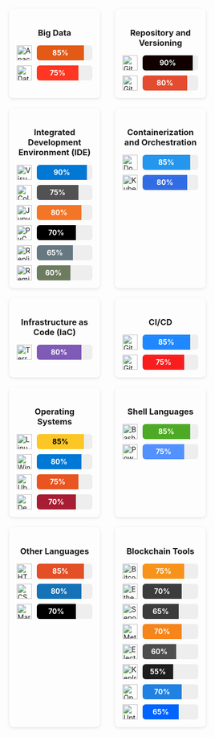 




<!-- 
<div style="display: flex; flex-wrap: wrap; gap: 30px; justify-content: center; margin-top: 20px;">
  <div style="padding: 15px; border-radius: 8px; width: 30%; box-shadow: 0 2px 6px rgb(0 0 0 / 0.1);">
    <h3 style="text-align: center; margin-bottom: 15px;">Databases</h3>
    <div style="display: flex; align-items: center; gap: 10px; margin-bottom: 10px;">
      <img alt="MySQL" src="https://img.shields.io/badge/MySQL-005C84?style=for-the-badge&logo=mysql&logoColor=white" style="height: 30px;">
      <div style="flex-grow: 1; background: #eee; border-radius: 6px; overflow: hidden; height: 30px;">
        <div style="width: 85%; background: #00758f; height: 30px; line-height: 30px; text-align: center; color: white; font-weight: 700; font-size: 1rem;">85%</div>
      </div>
    </div>
    <div style="display: flex; align-items: center; gap: 10px; margin-bottom: 10px;">
      <img alt="PostgreSQL" src="https://img.shields.io/badge/PostgreSQL-316192?style=for-the-badge&logo=postgresql&logoColor=white" style="height: 30px;">
      <div style="flex-grow: 1; background: #eee; border-radius: 6px; overflow: hidden; height: 30px;">
        <div style="width: 75%; background: #336791; height: 30px; line-height: 30px; text-align: center; color: white; font-weight: 700; font-size: 1rem;">75%</div>
      </div>
    </div>
    <div style="display: flex; align-items: center; gap: 10px; margin-bottom: 10px;">
      <img alt="MongoDB" src="https://img.shields.io/badge/MongoDB-4EA94B?style=for-the-badge&logo=mongodb&logoColor=white" style="height: 30px;">
      <div style="flex-grow: 1; background: #eee; border-radius: 6px; overflow: hidden; height: 30px;">
        <div style="width: 70%; background: #3d9970; height: 30px; line-height: 30px; text-align: center; color: white; font-weight: 700; font-size: 1rem;">70%</div>
      </div>
    </div>
    <div style="display: flex; align-items: center; gap: 10px;">
      <img alt="Cassandra" src="https://img.shields.io/badge/Cassandra-1287B1?style=for-the-badge&logo=apache%20cassandra&logoColor=white" style="height: 30px;">
      <div style="flex-grow: 1; background: #eee; border-radius: 6px; overflow: hidden; height: 30px;">
        <div style="width: 50%; background: #1287b1; height: 30px; line-height: 30px; text-align: center; color: white; font-weight: 700; font-size: 1rem;">50%</div>
      </div>
    </div>
  </div>

  <div style="padding: 15px; border-radius: 8px; width: 30%; box-shadow: 0 2px 6px rgb(0 0 0 / 0.1);">
    <h3 style="text-align: center; margin-bottom: 15px;">Business Intelligence (BI)</h3>
    <div style="display: flex; align-items: center; gap: 10px; margin-bottom: 10px;">
      <img alt="Excel" src="https://img.shields.io/badge/Microsoft_Excel-217346?style=for-the-badge&logo=microsoft-excel&logoColor=white" style="height: 30px;">
      <div style="flex-grow: 1; background: #eee; border-radius: 6px; overflow: hidden; height: 30px;">
        <div style="width: 85%; background: #217346; height: 30px; line-height: 30px; text-align: center; color: white; font-weight: 700;">85%</div>
      </div>
    </div>
    <div style="display: flex; align-items: center; gap: 10px;">
      <img alt="Power BI" src="https://img.shields.io/badge/PowerBI-F2C811?style=for-the-badge&logo=Power%20BI&logoColor=white" style="height: 30px;">
      <div style="flex-grow: 1; background: #eee; border-radius: 6px; overflow: hidden; height: 30px;">
        <div style="width: 75%; background: #F2C811; height: 30px; line-height: 30px; text-align: center; color: black; font-weight: 700;">75%</div>
      </div>
    </div>
  </div>
</div> -->



<!-- 
<div style="display: flex; flex-wrap: wrap; gap: 30px; justify-content: center; margin-top: 20px;">
  <div style="padding: 15px; border-radius: 8px; width: 30%; box-shadow: 0 2px 6px rgb(0 0 0 / 0.1);">
    <h3 style="text-align: center; margin-bottom: 15px;">Cloud Platforms</h3>
    <div style="display: flex; align-items: center; gap: 10px; margin-bottom: 10px;">
      <img alt="AWS" src="https://img.shields.io/badge/Amazon_AWS-FF9900?style=for-the-badge&logo=amazonaws&logoColor=white" style="height: 30px;">
      <div style="flex-grow: 1; background: #eee; border-radius: 6px; overflow: hidden; height: 30px;">
        <div style="width: 90%; background: #FF9900; height: 30px; line-height: 30px; text-align: center; color: white; font-weight: 700;">90%</div>
      </div>
    </div>
    <div style="display: flex; align-items: center; gap: 10px; margin-bottom: 10px;">
      <img alt="Google Cloud" src="https://img.shields.io/badge/Google_Cloud-4285F4?style=for-the-badge&logo=google-cloud&logoColor=white" style="height: 30px;">
      <div style="flex-grow: 1; background: #eee; border-radius: 6px; overflow: hidden; height: 30px;">
        <div style="width: 85%; background: #4285F4; height: 30px; line-height: 30px; text-align: center; color: white; font-weight: 700;">85%</div>
      </div>
    </div>
    <div style="display: flex; align-items: center; gap: 10px;">
      <img alt="Digital Ocean" src="https://img.shields.io/badge/Digital_Ocean-0080FF?style=for-the-badge&logo=DigitalOcean&logoColor=white" style="height: 30px;">
      <div style="flex-grow: 1; background: #eee; border-radius: 6px; overflow: hidden; height: 30px;">
        <div style="width: 75%; background: #0080FF; height: 30px; line-height: 30px; text-align: center; color: white; font-weight: 700;">75%</div>
      </div>
    </div>
  </div>
  <div style="padding: 15px; border-radius: 8px; width: 30%; box-shadow: 0 2px 6px rgb(0 0 0 / 0.1);">
    <h3 style="text-align: center; margin-bottom: 15px;">AWS Services</h3>
    <div style="display: flex; align-items: center; gap: 10px; margin-bottom: 10px;">
      <img alt="AWS EC2" src="https://img.shields.io/badge/AWS_EC2-FF9900?style=for-the-badge&logo=amazon-aws&logoColor=white" style="height: 30px;">
      <div style="flex-grow: 1; background: #eee; border-radius: 6px; overflow: hidden; height: 30px;">
        <div style="width: 90%; background: #FF9900; height: 30px; line-height: 30px; text-align: center; color: white; font-weight: 700;">90%</div>
      </div>
    </div>
    <div style="display: flex; align-items: center; gap: 10px; margin-bottom: 10px;">
      <img alt="AWS S3" src="https://img.shields.io/badge/AWS_S3-569A31?style=for-the-badge&logo=amazon-s3&logoColor=white" style="height: 30px;">
      <div style="flex-grow: 1; background: #eee; border-radius: 6px; overflow: hidden; height: 30px;">
        <div style="width: 80%; background: #569A31; height: 30px; line-height: 30px; text-align: center; color: white; font-weight: 700;">80%</div>
      </div>
    </div>
    <div style="display: flex; align-items: center; gap: 10px; margin-bottom: 10px;">
      <img alt="AWS Lambda" src="https://img.shields.io/badge/AWS_Lambda-8A3FFC?style=for-the-badge&logo=amazon-aws&logoColor=white" style="height: 30px;">
      <div style="flex-grow: 1; background: #eee; border-radius: 6px; overflow: hidden; height: 30px;">
        <div style="width: 75%; background: #8A3FFC; height: 30px; line-height: 30px; text-align: center; color: white; font-weight: 700;">75%</div>
      </div>
    </div>
    <div style="display: flex; align-items: center; gap: 10px; margin-bottom: 10px;">
      <img alt="AWS RDS" src="https://img.shields.io/badge/AWS_RDS-527FFF?style=for-the-badge&logo=amazon-aws&logoColor=white" style="height: 30px;">
      <div style="flex-grow: 1; background: #eee; border-radius: 6px; overflow: hidden; height: 30px;">
        <div style="width: 70%; background: #527FFF; height: 30px; line-height: 30px; text-align: center; color: white; font-weight: 700;">70%</div>
      </div>
    </div>
    <div style="display: flex; align-items: center; gap: 10px; margin-bottom: 10px;">
      <img alt="AWS DynamoDB" src="https://img.shields.io/badge/AWS_DynamoDB-4053D6?style=for-the-badge&logo=amazon-dynamodb&logoColor=white" style="height: 30px;">
      <div style="flex-grow: 1; background: #eee; border-radius: 6px; overflow: hidden; height: 30px;">
        <div style="width: 65%; background: #4053D6; height: 30px; line-height: 30px; text-align: center; color: white; font-weight: 700;">65%</div>
      </div>
    </div>
    <div style="display: flex; align-items: center; gap: 10px; margin-bottom: 10px;">
      <img alt="AWS CloudWatch" src="https://img.shields.io/badge/AWS_CloudWatch-252F3F?style=for-the-badge&logo=amazon-cloudwatch&logoColor=white" style="height: 30px;">
      <div style="flex-grow: 1; background: #eee; border-radius: 6px; overflow: hidden; height: 30px;">
        <div style="width: 60%; background: #252F3F; height: 30px; line-height: 30px; text-align: center; color: white; font-weight: 700;">60%</div>
      </div>
    </div>
    <div style="display: flex; align-items: center; gap: 10px; margin-bottom: 10px;">
      <img alt="AWS API Gateway" src="https://img.shields.io/badge/AWS_API_Gateway-FF4F4F?style=for-the-badge&logo=amazon-aws&logoColor=white" style="height: 30px;">
      <div style="flex-grow: 1; background: #eee; border-radius: 6px; overflow: hidden; height: 30px;">
        <div style="width: 55%; background: #FF4F4F; height: 30px; line-height: 30px; text-align: center; color: white; font-weight: 700;">55%</div>
      </div>
    </div>
    <div style="display: flex; align-items: center; gap: 10px; margin-bottom: 10px;">
      <img alt="AWS CloudFormation" src="https://img.shields.io/badge/AWS_CloudFormation-0066CC?style=for-the-badge&logo=amazon-aws&logoColor=white" style="height: 30px;">
      <div style="flex-grow: 1; background: #eee; border-radius: 6px; overflow: hidden; height: 30px;">
        <div style="width: 50%; background: #0066CC; height: 30px; line-height: 30px; text-align: center; color: white; font-weight: 700;">50%</div>
      </div>
    </div>
    <div style="display: flex; align-items: center; gap: 10px; margin-bottom: 10px;">
      <img alt="AWS EBS" src="https://img.shields.io/badge/AWS_EBS-FF5C5C?style=for-the-badge&logo=amazon-aws&logoColor=white" style="height: 30px;">
      <div style="flex-grow: 1; background: #eee; border-radius: 6px; overflow: hidden; height: 30px;">
        <div style="width: 50%; background: #FF5C5C; height: 30px; line-height: 30px; text-align: center; color: white; font-weight: 700;">50%</div>
      </div>
    </div>
    <div style="display: flex; align-items: center; gap: 10px; margin-bottom: 10px;">
      <img alt="AWS EFS" src="https://img.shields.io/badge/AWS_EFS-FFD700?style=for-the-badge&logo=amazon-aws&logoColor=white" style="height: 30px;">
      <div style="flex-grow: 1; background: #eee; border-radius: 6px; overflow: hidden; height: 30px;">
        <div style="width: 45%; background: #FFD700; height: 30px; line-height: 30px; text-align: center; color: black; font-weight: 700;">45%</div>
      </div>
    </div>
    <div style="display: flex; align-items: center; gap: 10px; margin-bottom: 10px;">
      <img alt="AWS Systems Manager" src="https://img.shields.io/badge/AWS_Systems_Manager-0052FF?style=for-the-badge&logo=amazon-aws&logoColor=white" style="height: 30px;">
      <div style="flex-grow: 1; background: #eee; border-radius: 6px; overflow: hidden; height: 30px;">
        <div style="width: 40%; background: #0052FF; height: 30px; line-height: 30px; text-align: center; color: white; font-weight: 700;">40%</div>
      </div>
    </div>
    <div style="display: flex; align-items: center; gap: 10px; margin-bottom: 10px;">
      <img alt="AWS Bedrock" src="https://img.shields.io/badge/AWS_Bedrock-2F80ED?style=for-the-badge&logo=amazon-aws&logoColor=white" style="height: 30px;">
      <div style="flex-grow: 1; background: #eee; border-radius: 6px; overflow: hidden; height: 30px;">
        <div style="width: 35%; background: #2F80ED; height: 30px; line-height: 30px; text-align: center; color: white; font-weight: 700;">35%</div>
      </div>
    </div>
    <div style="display: flex; align-items: center; gap: 10px; margin-bottom: 10px;">
      <img alt="AWS SageMaker" src="https://img.shields.io/badge/AWS_SageMaker-FF9900?style=for-the-badge&logo=amazon-aws&logoColor=white" style="height: 30px;">
      <div style="flex-grow: 1; background: #eee; border-radius: 6px; overflow: hidden; height: 30px;">
        <div style="width: 30%; background: #FF9900; height: 30px; line-height: 30px; text-align: center; color: white; font-weight: 700;">30%</div>
      </div>
    </div>
    <div style="display: flex; align-items: center; gap: 10px;">
      <img alt="AWS CloudTrail" src="https://img.shields.io/badge/AWS_CloudTrail-4D4D4D?style=for-the-badge&logo=amazon-aws&logoColor=white" style="height: 30px;">
      <div style="flex-grow: 1; background: #eee; border-radius: 6px; overflow: hidden; height: 30px;">
        <div style="width: 25%; background: #4D4D4D; height: 30px; line-height: 30px; text-align: center; color: white; font-weight: 700;">25%</div>
      </div>
    </div>
  </div>
</div> -->




<div style="display: flex; flex-wrap: wrap; gap: 30px; justify-content: center; margin-top: 20px;">
  <div style="padding: 15px; border-radius: 8px; width: 30%; box-shadow: 0 2px 6px rgb(0 0 0 / 0.1);">
    <h3 style="text-align: center; margin-bottom: 15px;">Big Data</h3>
    <div style="display: flex; align-items: center; gap: 10px; margin-bottom: 10px;">
      <img alt="Apache Spark" src="https://img.shields.io/badge/Apache_Spark-FFFFFF?style=for-the-badge&logo=apachespark&logoColor=%23E35A16" style="height: 30px;">
      <div style="flex-grow: 1; background: #eee; border-radius: 6px; overflow: hidden; height: 30px;">
        <div style="width: 85%; background: #E35A16; height: 30px; line-height: 30px; text-align: center; color: white; font-weight: 700;">85%</div>
      </div>
    </div>
    <div style="display: flex; align-items: center; gap: 10px;">
      <img alt="Databricks" src="https://img.shields.io/badge/Databricks-FF3621?style=for-the-badge&logo=Databricks&logoColor=white" style="height: 30px;">
      <div style="flex-grow: 1; background: #eee; border-radius: 6px; overflow: hidden; height: 30px;">
        <div style="width: 75%; background: #FF3621; height: 30px; line-height: 30px; text-align: center; color: white; font-weight: 700;">75%</div>
      </div>
    </div>
  </div>
  <div style="padding: 15px; border-radius: 8px; width: 30%; box-shadow: 0 2px 6px rgb(0 0 0 / 0.1);">
    <h3 style="text-align: center; margin-bottom: 15px;">Repository and Versioning</h3>
    <div style="display: flex; align-items: center; gap: 10px; margin-bottom: 10px;">
      <img alt="GitHub" src="https://img.shields.io/badge/GitHub-100000?style=for-the-badge&logo=github&logoColor=white" style="height: 30px;">
      <div style="flex-grow: 1; background: #eee; border-radius: 6px; overflow: hidden; height: 30px;">
        <div style="width: 90%; background: #100000; height: 30px; line-height: 30px; text-align: center; color: white; font-weight: 700;">90%</div>
      </div>
    </div>
    <div style="display: flex; align-items: center; gap: 10px;">
      <img alt="Git" src="https://img.shields.io/badge/GIT-E44C30?style=for-the-badge&logo=git&logoColor=white" style="height: 30px;">
      <div style="flex-grow: 1; background: #eee; border-radius: 6px; overflow: hidden; height: 30px;">
        <div style="width: 80%; background: #E44C30; height: 30px; line-height: 30px; text-align: center; color: white; font-weight: 700;">80%</div>
      </div>
    </div>
  </div>
</div>



<div style="display: flex; flex-wrap: wrap; gap: 30px; justify-content: center; margin-top: 20px;">
  <div style="padding: 15px; border-radius: 8px; width: 30%; box-shadow: 0 2px 6px rgb(0 0 0 / 0.1);">
    <h3 style="text-align: center; margin-bottom: 15px;">Integrated Development Environment (IDE)</h3>
    <div style="display: flex; align-items: center; gap: 10px; margin-bottom: 10px;">
      <img alt="Visual Studio Code" src="https://img.shields.io/badge/Visual_Studio_Code-0078D4?style=for-the-badge&logo=visual%20studio%20code&logoColor=white" style="height: 30px;">
      <div style="flex-grow: 1; background: #eee; border-radius: 6px; overflow: hidden; height: 30px;">
        <div style="width: 90%; background: #0078D4; height: 30px; line-height: 30px; text-align: center; color: white; font-weight: 700;">90%</div>
      </div>
    </div>
    <div style="display: flex; align-items: center; gap: 10px; margin-bottom: 10px;">
      <img alt="Colab" src="https://img.shields.io/badge/Colab-F9AB00?style=for-the-badge&logo=googlecolab&color=525252" style="height: 30px;">
      <div style="flex-grow: 1; background: #eee; border-radius: 6px; overflow: hidden; height: 30px;">
        <div style="width: 75%; background: #525252; height: 30px; line-height: 30px; text-align: center; color: white; font-weight: 700;">75%</div>
      </div>
    </div>
    <div style="display: flex; align-items: center; gap: 10px; margin-bottom: 10px;">
      <img alt="Jupyter Notebook" src="https://img.shields.io/badge/Jupyter-F37626.svg?&style=for-the-badge&logo=Jupyter&logoColor=white" style="height: 30px;">
      <div style="flex-grow: 1; background: #eee; border-radius: 6px; overflow: hidden; height: 30px;">
        <div style="width: 80%; background: #F37626; height: 30px; line-height: 30px; text-align: center; color: white; font-weight: 700;">80%</div>
      </div>
    </div>
    <div style="display: flex; align-items: center; gap: 10px; margin-bottom: 10px;">
      <img alt="PyCharm" src="https://img.shields.io/badge/PyCharm-000000.svg?&style=for-the-badge&logo=PyCharm&logoColor=white" style="height: 30px;">
      <div style="flex-grow: 1; background: #eee; border-radius: 6px; overflow: hidden; height: 30px;">
        <div style="width: 70%; background: #000000; height: 30px; line-height: 30px; text-align: center; color: white; font-weight: 700;">70%</div>
      </div>
    </div>
    <div style="display: flex; align-items: center; gap: 10px; margin-bottom: 10px;">
      <img alt="Replit" src="https://img.shields.io/badge/replit-667881?style=for-the-badge&logo=replit&logoColor=white" style="height: 30px;">
      <div style="flex-grow: 1; background: #eee; border-radius: 6px; overflow: hidden; height: 30px;">
        <div style="width: 65%; background: #667881; height: 30px; line-height: 30px; text-align: center; color: white; font-weight: 700;">65%</div>
      </div>
    </div>
    <div style="display: flex; align-items: center; gap: 10px;">
      <img alt="Remix IDE" src="https://img.shields.io/badge/Remix_IDE-6D7C5F?style=for-the-badge&logo=remix&logoColor=white" style="height: 30px;">
      <div style="flex-grow: 1; background: #eee; border-radius: 6px; overflow: hidden; height: 30px;">
        <div style="width: 60%; background: #6D7C5F; height: 30px; line-height: 30px; text-align: center; color: white; font-weight: 700;">60%</div>
      </div>
    </div>
  </div>
  <div style="padding: 15px; border-radius: 8px; width: 30%; box-shadow: 0 2px 6px rgb(0 0 0 / 0.1);">
    <h3 style="text-align: center; margin-bottom: 15px;">Containerization and Orchestration</h3>
    <div style="display: flex; align-items: center; gap: 10px; margin-bottom: 10px;">
      <img alt="Docker" src="https://img.shields.io/badge/Docker-2496ED?style=for-the-badge&logo=docker&logoColor=white" style="height: 30px;">
      <div style="flex-grow: 1; background: #eee; border-radius: 6px; overflow: hidden; height: 30px;">
        <div style="width: 85%; background: #2496ED; height: 30px; line-height: 30px; text-align: center; color: white; font-weight: 700;">85%</div>
      </div>
    </div>
    <div style="display: flex; align-items: center; gap: 10px;">
      <img alt="Kubernetes" src="https://img.shields.io/badge/Kubernetes-326CE5?style=for-the-badge&logo=kubernetes&logoColor=white" style="height: 30px;">
      <div style="flex-grow: 1; background: #eee; border-radius: 6px; overflow: hidden; height: 30px;">
        <div style="width: 80%; background: #326CE5; height: 30px; line-height: 30px; text-align: center; color: white; font-weight: 700;">80%</div>
      </div>
    </div>
  </div>
</div>




<div style="display: flex; flex-wrap: wrap; gap: 30px; justify-content: center; margin-top: 20px;">
  <div style="padding: 15px; border-radius: 8px; width: 30%; box-shadow: 0 2px 6px rgb(0 0 0 / 0.1);">
    <h3 style="text-align: center; margin-bottom: 15px;">Infrastructure as Code (IaC)</h3>
    <div style="display: flex; align-items: center; gap: 10px;">
      <img alt="Terraform" src="https://img.shields.io/badge/Terraform-7F5AB6?style=for-the-badge&logo=terraform&logoColor=white" style="height: 30px;">
      <div style="flex-grow: 1; background: #eee; border-radius: 6px; overflow: hidden; height: 30px;">
        <div style="width: 80%; background: #7F5AB6; height: 30px; line-height: 30px; text-align: center; color: white; font-weight: 700;">80%</div>
      </div>
    </div>
  </div>
  <div style="padding: 15px; border-radius: 8px; width: 30%; box-shadow: 0 2px 6px rgb(0 0 0 / 0.1);">
    <h3 style="text-align: center; margin-bottom: 15px;">CI/CD</h3>
    <div style="display: flex; align-items: center; gap: 10px; margin-bottom: 10px;">
      <img alt="GitHub Actions" src="https://img.shields.io/badge/GitHub_Actions-2088FF?style=for-the-badge&logo=github-actions&logoColor=white" style="height: 30px;">
      <div style="flex-grow: 1; background: #eee; border-radius: 6px; overflow: hidden; height: 30px;">
        <div style="width: 85%; background: #2088FF; height: 30px; line-height: 30px; text-align: center; color: white; font-weight: 700;">85%</div>
      </div>
    </div>
    <div style="display: flex; align-items: center; gap: 10px;">
      <img alt="GitLab CI" src="https://img.shields.io/badge/GitLab_CI-FA1D1D?style=for-the-badge&logo=gitlab&logoColor=white" style="height: 30px;">
      <div style="flex-grow: 1; background: #eee; border-radius: 6px; overflow: hidden; height: 30px;">
        <div style="width: 75%; background: #FA1D1D; height: 30px; line-height: 30px; text-align: center; color: white; font-weight: 700;">75%</div>
      </div>
    </div>
  </div>
</div>



<div style="display: flex; flex-wrap: wrap; gap: 30px; justify-content: center; margin-top: 20px;">
  <div style="padding: 15px; border-radius: 8px; width: 30%; box-shadow: 0 2px 6px rgb(0 0 0 / 0.1);">
    <h3 style="text-align: center; margin-bottom: 15px;">Operating Systems</h3>
    <div style="display: flex; align-items: center; gap: 10px; margin-bottom: 10px;">
      <img alt="Linux" src="https://img.shields.io/badge/Linux-FCC624?style=for-the-badge&logo=linux&logoColor=black" style="height: 30px;">
      <div style="flex-grow: 1; background: #eee; border-radius: 6px; overflow: hidden; height: 30px;">
        <div style="width: 85%; background: #FCC624; height: 30px; line-height: 30px; text-align: center; color: black; font-weight: 700;">85%</div>
      </div>
    </div>
    <div style="display: flex; align-items: center; gap: 10px; margin-bottom: 10px;">
      <img alt="Windows" src="https://img.shields.io/badge/Windows-0078D6?style=for-the-badge&logo=windows&logoColor=white" style="height: 30px;">
      <div style="flex-grow: 1; background: #eee; border-radius: 6px; overflow: hidden; height: 30px;">
        <div style="width: 80%; background: #0078D6; height: 30px; line-height: 30px; text-align: center; color: white; font-weight: 700;">80%</div>
      </div>
    </div>
    <div style="display: flex; align-items: center; gap: 10px; margin-bottom: 10px;">
      <img alt="Ubuntu" src="https://img.shields.io/badge/Ubuntu-E95420?style=for-the-badge&logo=ubuntu&logoColor=white" style="height: 30px;">
      <div style="flex-grow: 1; background: #eee; border-radius: 6px; overflow: hidden; height: 30px;">
        <div style="width: 75%; background: #E95420; height: 30px; line-height: 30px; text-align: center; color: white; font-weight: 700;">75%</div>
      </div>
    </div>
    <div style="display: flex; align-items: center; gap: 10px;">
      <img alt="Debian" src="https://img.shields.io/badge/Debian-A81D33?style=for-the-badge&logo=debian&logoColor=white" style="height: 30px;">
      <div style="flex-grow: 1; background: #eee; border-radius: 6px; overflow: hidden; height: 30px;">
        <div style="width: 70%; background: #A81D33; height: 30px; line-height: 30px; text-align: center; color: white; font-weight: 700;">70%</div>
      </div>
    </div>
  </div>
  <div style="padding: 15px; border-radius: 8px; width: 30%; box-shadow: 0 2px 6px rgb(0 0 0 / 0.1);">
    <h3 style="text-align: center; margin-bottom: 15px;">Shell Languages</h3>
    <div style="display: flex; align-items: center; gap: 10px; margin-bottom: 10px;">
      <img alt="Bash" src="https://img.shields.io/badge/Bash-4EAA25?style=for-the-badge&logo=gnu-bash&logoColor=white" style="height: 30px;">
      <div style="flex-grow: 1; background: #eee; border-radius: 6px; overflow: hidden; height: 30px;">
        <div style="width: 85%; background: #4EAA25; height: 30px; line-height: 30px; text-align: center; color: white; font-weight: 700;">85%</div>
      </div>
    </div>
    <div style="display: flex; align-items: center; gap: 10px;">
      <img alt="PowerShell" src="https://img.shields.io/badge/PowerShell-5391FE?style=for-the-badge&logo=powershell&logoColor=white" style="height: 30px;">
      <div style="flex-grow: 1; background: #eee; border-radius: 6px; overflow: hidden; height: 30px;">
        <div style="width: 75%; background: #5391FE; height: 30px; line-height: 30px; text-align: center; color: white; font-weight: 700;">75%</div>
      </div>
    </div>
  </div>
</div>




<div style="display: flex; flex-wrap: wrap; gap: 30px; justify-content: center; margin-top: 20px;">
  <div style="padding: 15px; border-radius: 8px; width: 30%; box-shadow: 0 2px 6px rgb(0 0 0 / 0.1);">
    <h3 style="text-align: center; margin-bottom: 15px;">Other Languages</h3>
    <div style="display: flex; align-items: center; gap: 10px; margin-bottom: 10px;">
      <img alt="HTML5" src="https://img.shields.io/badge/HTML5-E34F26?style=for-the-badge&logo=html5&logoColor=white" style="height: 30px;">
      <div style="flex-grow: 1; background: #eee; border-radius: 6px; overflow: hidden; height: 30px;">
        <div style="width: 85%; background: #E34F26; height: 30px; line-height: 30px; text-align: center; color: white; font-weight: 700;">85%</div>
      </div>
    </div>
    <div style="display: flex; align-items: center; gap: 10px; margin-bottom: 10px;">
      <img alt="CSS3" src="https://img.shields.io/badge/CSS3-1572B6?style=for-the-badge&logo=css3&logoColor=white" style="height: 30px;">
      <div style="flex-grow: 1; background: #eee; border-radius: 6px; overflow: hidden; height: 30px;">
        <div style="width: 80%; background: #1572B6; height: 30px; line-height: 30px; text-align: center; color: white; font-weight: 700;">80%</div>
      </div>
    </div>
    <div style="display: flex; align-items: center; gap: 10px;">
      <img alt="Markdown" src="https://img.shields.io/badge/Markdown-000000?style=for-the-badge&logo=markdown&logoColor=white" style="height: 30px;">
      <div style="flex-grow: 1; background: #eee; border-radius: 6px; overflow: hidden; height: 30px;">
        <div style="width: 70%; background: #000000; height: 30px; line-height: 30px; text-align: center; color: white; font-weight: 700;">70%</div>
      </div>
    </div>
  </div>

  <div style="padding: 15px; border-radius: 8px; width: 30%; box-shadow: 0 2px 6px rgb(0 0 0 / 0.1);">
    <h3 style="text-align: center; margin-bottom: 15px;">Blockchain Tools</h3>
    <div style="display: flex; align-items: center; gap: 10px; margin-bottom: 10px;">
      <img alt="Bitcoin" src="https://img.shields.io/badge/Bitcoin-F7931A?style=for-the-badge&logo=bitcoin&logoColor=white" style="height: 30px;">
      <div style="flex-grow: 1; background: #eee; border-radius: 6px; overflow: hidden; height: 30px;">
        <div style="width: 75%; background: #F7931A; height: 30px; line-height: 30px; text-align: center; color: white; font-weight: 700;">75%</div>
      </div>
    </div>
    <div style="display: flex; align-items: center; gap: 10px; margin-bottom: 10px;">
      <img alt="Ethereum" src="https://img.shields.io/badge/Ethereum-3C3C3D?style=for-the-badge&logo=ethereum&logoColor=white" style="height: 30px;">
      <div style="flex-grow: 1; background: #eee; border-radius: 6px; overflow: hidden; height: 30px;">
        <div style="width: 70%; background: #3C3C3D; height: 30px; line-height: 30px; text-align: center; color: white; font-weight: 700;">70%</div>
      </div>
    </div>
    <div style="display: flex; align-items: center; gap: 10px; margin-bottom: 10px;">
      <img alt="Sepolia" src="https://img.shields.io/badge/Sepolia-3C3C3D?style=for-the-badge&logo=ethereum&logoColor=white&labelColor=0D0D0D" style="height: 30px;">
      <div style="flex-grow: 1; background: #eee; border-radius: 6px; overflow: hidden; height: 30px;">
        <div style="width: 65%; background: #3C3C3D; height: 30px; line-height: 30px; text-align: center; color: white; font-weight: 700;">65%</div>
      </div>
    </div>
    <div style="display: flex; align-items: center; gap: 10px; margin-bottom: 10px;">
      <img alt="MetaMask" src="https://img.shields.io/badge/MetaMask-F6851B?style=for-the-badge&logo=metamask&logoColor=white" style="height: 30px;">
      <div style="flex-grow: 1; background: #eee; border-radius: 6px; overflow: hidden; height: 30px;">
        <div style="width: 70%; background: #F6851B; height: 30px; line-height: 30px; text-align: center; color: white; font-weight: 700;">70%</div>
      </div>
    </div>
    <div style="display: flex; align-items: center; gap: 10px; margin-bottom: 10px;">
      <img alt="Electrum Bitcoin Wallet" src="https://img.shields.io/badge/Electrum_Bitcoin_Wallet-4D4D4D?style=for-the-badge&logo=electrum&logoColor=white" style="height: 30px;">
      <div style="flex-grow: 1; background: #eee; border-radius: 6px; overflow: hidden; height: 30px;">
        <div style="width: 60%; background: #4D4D4D; height: 30px; line-height: 30px; text-align: center; color: white; font-weight: 700;">60%</div>
      </div>
    </div>
    <div style="display: flex; align-items: center; gap: 10px; margin-bottom: 10px;">
      <img alt="Keplr" src="https://img.shields.io/badge/Keplr-1E1E1E?style=for-the-badge&logo=keplr&logoColor=white" style="height: 30px;">
      <div style="flex-grow: 1; background: #eee; border-radius: 6px; overflow: hidden; height: 30px;">
        <div style="width: 55%; background: #1E1E1E; height: 30px; line-height: 30px; text-align: center; color: white; font-weight: 700;">55%</div>
      </div>
    </div>
    <div style="display: flex; align-items: center; gap: 10px; margin-bottom: 10px;">
      <img alt="OpenSea" src="https://img.shields.io/badge/OpenSea-2081E2?style=for-the-badge&logo=opensea&logoColor=white" style="height: 30px;">
      <div style="flex-grow: 1; background: #eee; border-radius: 6px; overflow: hidden; height: 30px;">
        <div style="width: 70%; background: #2081E2; height: 30px; line-height: 30px; text-align: center; color: white; font-weight: 700;">70%</div>
      </div>
    </div>
    <div style="display: flex; align-items: center; gap: 10px;">
      <img alt="Uptick" src="https://img.shields.io/badge/Uptick-0064FF?style=for-the-badge&logo=uptick&logoColor=white" style="height: 30px;">
      <div style="flex-grow: 1; background: #eee; border-radius: 6px; overflow: hidden; height: 30px;">
        <div style="width: 65%; background: #0064FF; height: 30px; line-height: 30px; text-align: center; color: white; font-weight: 700;">65%</div>
      </div>
    </div>
  </div>
</div>













